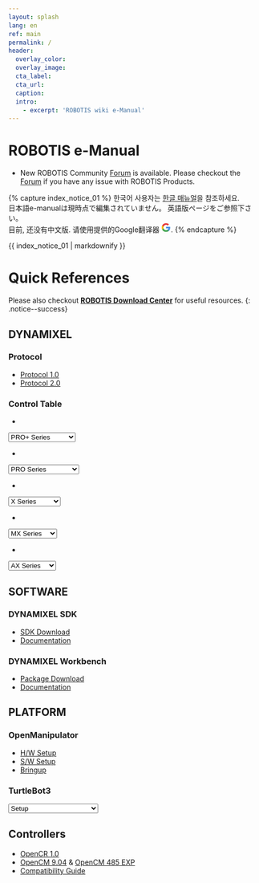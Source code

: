 ```yaml
---
layout: splash
lang: en
ref: main
permalink: /
header:
  overlay_color:
  overlay_image:
  cta_label:
  cta_url:
  caption:
  intro:
    - excerpt: 'ROBOTIS wiki e-Manual'
---
```


# ROBOTIS e-Manual

- New ROBOTIS Community [Forum] is available. Please checkout the [Forum] if you have any issue with ROBOTIS Products.

{% capture index_notice_01 %}
한국어 사용자는 [한글 매뉴얼](http://emanual.robotis.com/docs/kr/)을 참조하세요.  
日本語e-manualは現時点で編集されていません。 英語版ページをご参照下さい。  
目前, 还没有中文版. 请使用提供的Google翻译器 <img src="/assets/images/icon_google.png">.
{% endcapture %}
<div class="notice--success">{{ index_notice_01 | markdownify }}</div>

# Quick References

Please also checkout **[ROBOTIS Download Center]** for useful resources.
{: .notice--success}

## DYNAMIXEL

### Protocol
- [Protocol 1.0](/docs/en/dxl/protocol1/)
- [Protocol 2.0](/docs/en/dxl/protocol2/)

### Control Table

-
<select id="pro_plus_ctrl_table_select" onchange="window.location.href=this.value;">
    <option selected disabled hidden>PRO+ Series</option>
    <option value="/docs/en/dxl/pro_plus/h54p-200-s500-r/#control-table-of-eeprom-area">H54P-200-S500-R</option>
    <option value="/docs/en/dxl/pro_plus/h54p-100-s500-r/#control-table-of-eeprom-area">H54P-100-S500-R</option>
    <option value="/docs/en/dxl/pro_plus/h42p-020-s300-r/#control-table-of-eeprom-area">H42P-020-S300-R</option>
    <option value="/docs/en/dxl/pro_plus/m54p-060-s250-r/#control-table-of-eeprom-area">M54P-060-S250-R</option>
    <option value="/docs/en/dxl/pro_plus/m54p-040-s250-r/#control-table-of-eeprom-area">M54P-050-S250-R</option>
    <option value="/docs/en/dxl/pro_plus/m42p-010-s260-r/#control-table-of-eeprom-area">M42P-010-S260-R</option>
</select>

-
<select id="pro_ctrl_table_select" onchange="window.location.href=this.value;">
    <option selected disabled hidden>PRO Series</option>
    <option value="/docs/en/dxl/pro/h54-200-s500-ra/#control-table-of-eeprom-area">H54-200-S500-R(A)</option>
    <option value="/docs/en/dxl/pro/h54-100-s500-ra/#control-table-of-eeprom-area">H54-100-S500-R(A)</option>
    <option value="/docs/en/dxl/pro/h42-20-s300-ra/#control-table-of-eeprom-area">H42-20-S300-R(A)</option>
    <option value="/docs/en/dxl/pro/m54-60-s250-ra/#control-table-of-eeprom-area">M54-60-S250-R(A)</option>
    <option value="/docs/en/dxl/pro/m54-40-s250-ra/#control-table-of-eeprom-area">M54-40-S250-R(A)</option>
    <option value="/docs/en/dxl/pro/m42-10-s260-ra/#control-table-of-eeprom-area">M42-10-S260-R(A)</option>
    <option value="/docs/en/dxl/pro/h54-200-s500-r/#control-table-of-eeprom-area">H54-200-S500-R</option>
    <option value="/docs/en/dxl/pro/h54-100-s500-r/#control-table-of-eeprom-area">H54-100-S500-R</option>
    <option value="/docs/en/dxl/pro/h42-20-s300-r/#control-table-of-eeprom-area">H42-20-S300-R</option>
    <option value="/docs/en/dxl/pro/m54-60-s250-r/#control-table-of-eeprom-area">M54-60-S250-R</option>
    <option value="/docs/en/dxl/pro/m54-40-s250-r/#control-table-of-eeprom-area">M54-40-S250-R</option>
    <option value="/docs/en/dxl/pro/m42-10-s260-r/#control-table-of-eeprom-area">M42-10-S260-R</option>
    <option value="/docs/en/dxl/pro/l54-50-s500-r/#control-table-of-eeprom-area">L54-50-S500-R</option>
    <option value="/docs/en/dxl/pro/l54-50-s290-r/#control-table-of-eeprom-area">L54-50-S290-R</option>
    <option value="/docs/en/dxl/pro/l54-30-s500-r/#control-table-of-eeprom-area">L54-30-S500-R</option>
    <option value="/docs/en/dxl/pro/l54-30-s400-r/#control-table-of-eeprom-area">L54-30-S400-R</option>
    <option value="/docs/en/dxl/pro/l42-10-s300-r/#control-table-of-eeprom-area">L42-10-S300-R</option>
</select>

-
<select id="x_ctrl_table_select" onchange="window.location.href=this.value;">
    <option selected disabled hidden>X Series</option>
    <option value="http://emanual.robotis.com/docs/en/dxl/x/xl320/#control-table-of-eeprom-area">XL-320</option>
    <option value="/docs/en/dxl/x/xl430-w250/#control-table-of-eeprom-area">XL430-W250</option>
    <option value="/docs/en/dxl/x/xm430-w210/#control-table-of-eeprom-area">XM430-W210</option>
    <option value="/docs/en/dxl/x/xm430-w350/#control-table-of-eeprom-area">XM430-W350</option>
    <option value="/docs/en/dxl/x/xm540-w150/#control-table-of-eeprom-area">XM540-W150</option>
    <option value="/docs/en/dxl/x/xm540-w270/#control-table-of-eeprom-area">XM540-W270</option>
    <option value="/docs/en/dxl/x/xh430-w210/#control-table-of-eeprom-area">XH430-W210</option>
    <option value="/docs/en/dxl/x/xh430-w350/#control-table-of-eeprom-area">XH430-W350</option>
    <option value="/docs/en/dxl/x/xh430-v210/#control-table-of-eeprom-area">XH430-V210</option>
    <option value="/docs/en/dxl/x/xh430-v350/#control-table-of-eeprom-area">XH430-V350</option>
    <option value="/docs/en/dxl/x/xh540-w150/#control-table-of-eeprom-area">XH540-W150</option>
    <option value="/docs/en/dxl/x/xh540-w270/#control-table-of-eeprom-area">XH540-W270</option>
    <option value="/docs/en/dxl/x/xh540-v150/#control-table-of-eeprom-area">XH540-V150</option>
    <option value="/docs/en/dxl/x/xh540-v270/#control-table-of-eeprom-area">XH540-V270</option>
</select>

-
<select id="mx_ctrl_table_select" onchange="window.location.href=this.value;">
    <option selected disabled hidden>MX Series</option>
    <option value="/docs/en/dxl/mx/mx-12w/#control-table-of-eeprom-area">MX-12W</option>
    <option value="/docs/en/dxl/mx/mx-28/#control-table-of-eeprom-area">MX-28</option>
    <option value="/docs/en/dxl/mx/mx-64/#control-table-of-eeprom-area">MX-64</option>
    <option value="/docs/en/dxl/mx/mx-106/#control-table-of-eeprom-area">MX-106</option>
    <option value="/docs/en/dxl/mx/mx-28-2/#control-table-of-eeprom-area">MX-28(2.0)</option>
    <option value="/docs/en/dxl/mx/mx-64-2/#control-table-of-eeprom-area">MX-64(2.0)</option>
    <option value="/docs/en/dxl/mx/mx-106-2/#control-table-of-eeprom-area">MX-106(2.0)</option>
</select>

-
<select id="ax_ctrl_table_select" onchange="window.location.href=this.value;">
    <option selected disabled hidden>AX Series</option>
    <option value="/docs/en/dxl/ax/ax-12w/#control-table-of-eeprom-area">AX-12W</option>
    <option value="/docs/en/dxl/ax/ax-12a/#control-table-of-eeprom-area">AX-12+/12A</option>
    <option value="/docs/en/dxl/ax/ax-18a/#control-table-of-eeprom-area">AX-18F/18A</option>
</select>

## SOFTWARE

### DYNAMIXEL SDK
- [SDK Download](https://github.com/ROBOTIS-GIT/DynamixelSDK/releases)
- [Documentation](/docs/en/software/dynamixel/dynamixel_sdk/overview/)

### DYNAMIXEL Workbench
- [Package Download](https://github.com/ROBOTIS-GIT/dynamixel-workbench)
- [Documentation](/docs/en/software/dynamixel/dynamixel_workbench/)

## PLATFORM

### OpenManipulator
- [H/W Setup](/docs/en/platform/openmanipulator/#hardware-setup)
- [S/W Setup](/docs/en/platform/openmanipulator/#software-setup)
- [Bringup](/docs/en/platform/openmanipulator/#software-setup)

### TurtleBot3
<select id="turtlebot3_select" onchange="window.location.href=this.value;">
    <option value="/docs/en/platform/turtlebot3/setup/#setup">Setup</option>
    <option value="/docs/en/platform/turtlebot3/bringup/#bringup">Bring Up</option>
    <option value="/docs/en/platform/turtlebot3/basic_operation/#basic-operation">Basic Operation</option>
    <option value="/docs/en/platform/turtlebot3/slam/#slam">SLAM</option>
    <option value="/docs/en/platform/turtlebot3/navigation/#navigation">NAVIGATION</option>
    <option value="/docs/en/platform/turtlebot3/simulation/#simulation">SIMULATION</option>
    <option value="/docs/en/platform/turtlebot3/manipulation/#manipulation">MANIPULATION</option>
    <option value="/docs/en/platform/turtlebot3/autonomous_driving/#autonomous-driving">AUTONOMOUS DRIVING</option>
    <option value="/docs/en/platform/turtlebot3/machine_learning/#machine-learning">MACHINE LEARNING</option>
    <option value="/docs/en/platform/turtlebot3/learn/#learn">Lectures(Learn)</option>
</select>


## Controllers
- [OpenCR 1.0](/docs/en/parts/controller/opencr10/)
- [OpenCM 9.04](/docs/en/parts/controller/opencm904/) & [OpenCM 485 EXP](/docs/en/parts/controller/opencm485exp/)
- [Compatibility Guide](/docs/en/parts/controller/controller_compatibility/)

[AX-12W]: /docs/en/dxl/ax/ax-12w/#control-table-of-eeprom-area
[AX-12+/12A]: /docs/en/dxl/ax/ax-12a/#control-table-of-eeprom-area
[AX-18F/18A]: /docs/en/dxl/ax/ax-18a/#control-table-of-eeprom-area
[EX-106]: /docs/en/dxl/ex/ex-106+/#control-table-of-eeprom-area
[DX-113]: /docs/en/dxl/dx/dx-113/#control-table-of-eeprom-area
[DX-116]: /docs/en/dxl/dx/dx-116/#control-table-of-eeprom-area
[DX-117]: /docs/en/dxl/dx/dx-117/#control-table-of-eeprom-area
[RX-10]: /docs/en/dxl/rx/rx-10/#control-table-of-eeprom-area
[RX-24F]: /docs/en/dxl/rx/rx-24f/#control-table-of-eeprom-area
[RX-28]: /docs/en/dxl/rx/rx-28/#control-table-of-eeprom-area
[RX-64]: /docs/en/dxl/rx/rx-64/#control-table-of-eeprom-area
[MX-12W]: /docs/en/dxl/mx/mx-12w/#control-table-of-eeprom-area
[MX-28]: /docs/en/dxl/mx/mx-28/#control-table-of-eeprom-area
[MX-28(2.0)]: /docs/en/dxl/mx/mx-28-2/#control-table-of-eeprom-area
[MX-64]: /docs/en/dxl/mx/mx-64/#control-table-of-eeprom-area
[MX-64(2.0)]: /docs/en/dxl/mx/mx-64-2/#control-table-of-eeprom-area
[MX-106]: /docs/en/dxl/mx/mx-106/#control-table-of-eeprom-area
[MX-106(2.0)]: /docs/en/dxl/mx/mx-106-2/#control-table-of-eeprom-area
[XL320]: /docs/en/dxl/x/xl320/#control-table-of-eeprom-area
[XL430-W250]: /docs/en/dxl/x/xl430-w250/#control-table-of-eeprom-area
[XM430-W210]: /docs/en/dxl/x/xm430-w210/#control-table-of-eeprom-area
[XM430-W350]: /docs/en/dxl/x/xm430-w350/#control-table-of-eeprom-area
[XH430-W210]: /docs/en/dxl/x/xh430-w210/#control-table-of-eeprom-area
[XM540-W150]: /docs/en/dxl/x/xm540-w150/#control-table-of-eeprom-area
[XM540-W270]: /docs/en/dxl/x/xm540-w270/#control-table-of-eeprom-area
[XH430-W350]: /docs/en/dxl/x/xh430-w350/#control-table-of-eeprom-area
[XH430-V210]: /docs/en/dxl/x/xh430-v210/#control-table-of-eeprom-area
[XH430-V350]: /docs/en/dxl/x/xh430-v350/#control-table-of-eeprom-area
[H54-200-S500-R]: /docs/en/dxl/pro/h54-200-s500-r/#control-table-of-eeprom-area
[H54-100-S500-R]: /docs/en/dxl/pro/h54-100-s500-r/#control-table-of-eeprom-area
[H42-20-S300-R]: /docs/en/dxl/pro/h42-20-s300-r/#control-table-of-eeprom-area
[M54-60-S250-R]: /docs/en/dxl/pro/m54-60-s250-r/#control-table-of-eeprom-area
[M54-40-S250-R]: /docs/en/dxl/pro/m54-40-s250-r/#control-table-of-eeprom-area
[M42-10-S260-R]: /docs/en/dxl/pro/m42-10-s260-r/#control-table-of-eeprom-area
[L54-50-S500-R]: /docs/en/dxl/pro/l54-50-s500-r/#control-table-of-eeprom-area
[L54-50-S290-R]: /docs/en/dxl/pro/l54-50-s290-r/#control-table-of-eeprom-area
[L54-30-S500-R]: /docs/en/dxl/pro/l54-30-s500-r/#control-table-of-eeprom-area
[L54-30-S400-R]: /docs/en/dxl/pro/l54-30-s400-r/#control-table-of-eeprom-area
[L42-10-S300-R]: /docs/en/dxl/pro/l42-10-s300-r/#control-table-of-eeprom-area
[Forum]: http://en.robotis.com/service/forum.php
[Previous e-Manual]: http://support.robotis.com
[ROBOTIS Download Center]: http://en.robotis.com/service/downloadcenter.php
